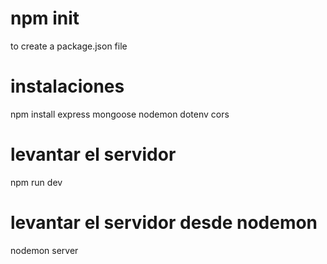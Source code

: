 # npm init
to create a package.json file

# instalaciones
npm install express mongoose nodemon dotenv cors

# levantar el servidor
npm run dev

# levantar el servidor desde nodemon
nodemon server
